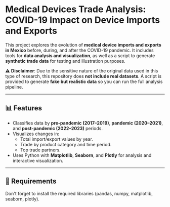# Medical Devices Trade Analysis: COVID-19 Impact on Device Imports and Exports

This project explores the evolution of **medical device imports and exports in Mexico** before, during, and after the COVID-19 pandemic. It includes tools for **data analysis and visualization**, as well as a script to generate **synthetic trade data** for testing and illustration purposes.

⚠️ **Disclaimer**: Due to the sensitive nature of the original data used in this type of research, this repository does **not include real datasets**. A script is provided to generate **fake but realistic data** so you can run the full analysis pipeline.

---

## 📊 Features

- Classifies data by **pre-pandemic (2017–2019)**, **pandemic (2020–2021)**, and **post-pandemic (2022–2023)** periods.
- Visualizes changes in:
  - Total import/export values by year.
  - Trade by product category and time period.
  - Top trade partners.
- Uses Python with **Matplotlib**, **Seaborn**, and **Plotly** for analysis and interactive visualization.

---

## 🧰 Requirements

Don't forget to install the required libraries (pandas, numpy, matplotlib, seaborn, plotly).

